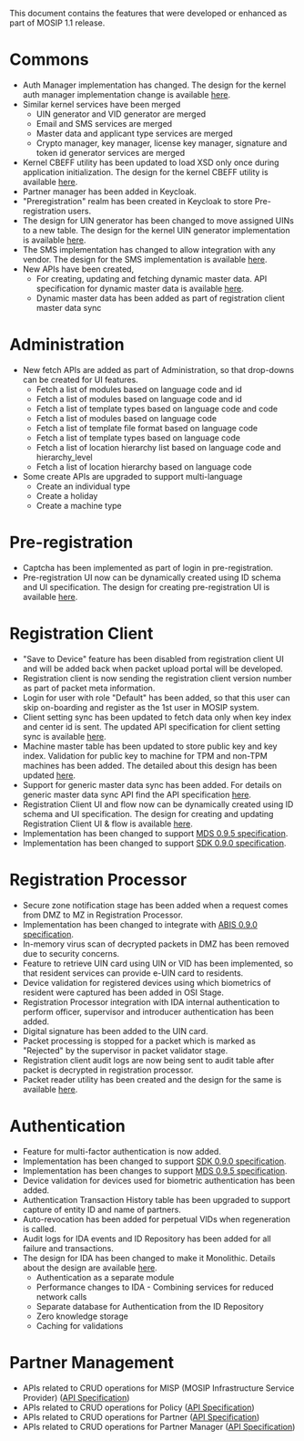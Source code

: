 This document contains the features that were developed or enhanced as part of MOSIP 1.1 release.

# Commons
* Auth Manager implementation has changed. The design for the kernel auth manager implementation change is available [here](https://github.com/mosip/commons/blob/master/design/kernel/kernel-authn.md).
* Similar kernel services have been merged
	* UIN generator and VID generator are merged
	* Email and SMS services are merged
	* Master data and applicant type services are merged
	* Crypto manager, key manager, license key manager, signature and token id generator services are merged
* Kernel CBEFF utility has been updated to load XSD only once during application initialization. The design for the kernel CBEFF utility is available [here](https://github.com/mosip/commons/blob/master/design/kernel/kernel-cbeffutil.md).
* Partner manager has been added in Keycloak.
* "Preregistration" realm has been created in Keycloak to store Pre-registration users.
* The design for UIN generator has been changed to move assigned UINs to a new table. The design for the kernel UIN generator implementation is available [here](https://github.com/mosip/commons/blob/master/design/kernel/kernel-idgenerator-uin.md).
* The SMS implementation has changed to allow integration with any vendor. The design for the SMS implementation is available [here](https://github.com/mosip/commons/blob/master/design/kernel/kernel-smsnotification.md).
* New APIs have been created,
	* For creating, updating and fetching dynamic master data. API specification for dynamic master data is available [here]().
	* Dynamic master data has been added as part of registration client master data sync

# Administration
* New fetch APIs are added as part of Administration, so that drop-downs can be created for UI features.
	* Fetch a list of modules based on language code and id
	* Fetch a list of modules based on language code and id
	* Fetch a list of template types based on language code and code
	* Fetch a list of modules based on language code
	* Fetch a list of template file format based on language code
	* Fetch a list of template types based on language code
	* Fetch a list of location hierarchy list based on language code and hierarchy_level
	* Fetch a list of location hierarchy based on language code
* Some create APIs are upgraded to support multi-language
	* Create an individual type
	* Create a holiday
	* Create a machine type

# Pre-registration
* Captcha has been implemented as part of login in pre-registration.
* Pre-registration UI now can be dynamically created using ID schema and UI specification. The design for creating  pre-registration UI is available [here]().

# Registration Client
* "Save to Device" feature has been disabled from registration client UI and will be added back when packet upload portal will be developed.
* Registration client is now sending the registration client version number as part of packet meta information.
* Login for user with role "Default" has been added, so that this user can skip on-boarding and register as the 1st user in MOSIP system.
* Client setting sync has been updated to fetch data only when key index and center id is sent. The updated API specification for client setting sync is available [here](Kernel-APIs.md#sync-data-public).
* Machine master table has been updated to store public key and key index. Validation for public key to machine for TPM and non-TPM machines has been added. The detailed about this design has been updated [here]().
* Support for generic master data sync has been added. For details on generic master data sync API find the API specification [here](Generic-Master-Data-Sync-API.md).
* Registration Client UI and flow now can be dynamically created using ID schema and UI specification. The design for creating and updating Registration Client UI & flow is available [here]().
* Implementation has been changed to support [MDS 0.9.5 specification](MOSIP-Device-Service-Specification.md).
* Implementation has been changed to support [SDK 0.9.0 specification](Biometric-SDK-API-Specification.md).

# Registration Processor
* Secure zone notification stage has been added when a request comes from DMZ to MZ in Registration Processor.
* Implementation has been changed to integrate with [ABIS 0.9.0 specification](ABIS-APIs.md).
* In-memory virus scan of decrypted packets in DMZ has been removed due to security concerns.
* Feature to retrieve UIN card using UIN or VID has been implemented, so that resident services can provide e-UIN card to residents.
* Device validation for registered devices using which biometrics of resident were captured has been added in OSI Stage.
* Registration Processor integration with IDA internal authentication to perform officer, supervisor and introducer authentication has been added.
* Digital signature has been added to the UIN card.
* Packet processing is stopped for a packet which is marked as "Rejected" by the supervisor in packet validator stage.
* Registration client audit logs are now being sent to audit table after packet is decrypted in registration processor.
* Packet reader utility has been created and the design for the same is available [here]().

# Authentication
* Feature for multi-factor authentication is now added.
* Implementation has been changed to support [SDK 0.9.0 specification](Biometric-SDK-API-Specification.md).
* Implementation has been changes to support [MDS 0.9.5 specification](MOSIP-Device-Service-Specification.md).
* Device validation for devices used for biometric authentication has been added.
* Authentication Transaction History table has been upgraded to support capture of entity ID and name of partners.
* Auto-revocation has been added for perpetual VIDs when regeneration is called.
* Audit logs for IDA events and ID Repository has been added for all failure and transactions.
* The design for IDA has been changed to make it Monolithic. Details about the design are available [here]().
    * Authentication as a separate module
    * Performance changes to IDA - Combining services for reduced network calls
    * Separate database for Authentication from the ID Repository
    * Zero knowledge storage
    * Caching for validations

# Partner Management
* APIs related to CRUD operations for MISP (MOSIP Infrastructure Service Provider) ([API Specification](Partner-Management-Service-APIs.md#misp-management-service))
* APIs related to CRUD operations for Policy ([API Specification](Partner-Management-Service-APIs.md#policy-management-service))
* APIs related to CRUD operations for Partner ([API Specification](Partner-Management-Service-APIs.md#partner-service))
* APIs related to CRUD operations for Partner Manager ([API Specification](Partner-Management-Service-APIs.md#partner-management-service))

